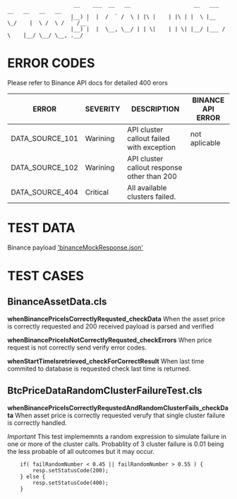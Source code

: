 
                         __    ___  __   __                    __   ___         __   __   __   __  
                        |__) |  |  /  ` /  \ | |\ |    | |\ | |  \ |__  \_/    |  \ /  \ /  ` /__` 
                        |__) |  |  \__, \__/ | | \|    | | \| |__/ |___ / \    |__/ \__/ \__, .__/ 
                                                                                                

# ERROR CODES

Please refer to Binance API docs for detailed 400 erors

|ERROR              |SEVERITY       |DESCRIPTION                                |BINANCE API ERROR  |
|-------------------|---------------|-------------------------------------------|-------------------|
|DATA_SOURCE_101    |Warining       |API cluster callout failed with exception  |not aplicable      |
|DATA_SOURCE_102    |Warining       |API cluster callout response other than 200|       
|DATA_SOURCE_404    |Critical       |All available clusters failed.             |



# TEST DATA

Binance payload ['binanceMockResponse.json'](force-app/main/default/staticresources/binanceMockResponse.json)


# TEST CASES
## BinanceAssetData.cls

**whenBinancePriceIsCorrectlyRequsted_checkData** When the asset price is correctly requested and 200 received  payload is parsed and verified

**whenBinancePriceIsNotCorrectlyRequsted_checkErrors** When price request is not correctly send verify error codes.

**whenStartTimeIsretrieved_checkForCorrectResult** When last time commited to database is requested check last time is returned.


## BtcPriceDataRandomClusterFailureTest.cls

**whenBinancePriceIsCorrectlyRequstedAndRandomClusterFails_checkData** When asset price is correctly requested verufy that single cluster failure is correctly handled.

*Important* This test implememnts a random expression to simulate failure in one or more of the cluster calls. Probablity of 3 cluster failure is 0.01 being the less probable of all outcomes but it may occur.

        if( failRandomNumber < 0.45 || failRandomNumber > 0.55 ) {
            resp.setStatusCode(200);
        } else {
            resp.setStatusCode(400);
        }